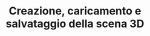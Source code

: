 ﻿---
title: Creazione, caricamento e salvataggio della scena 3D
type: docs
weight: 20
url: /it/python-net/creating-loading-and-saving-3d-scene/
---
